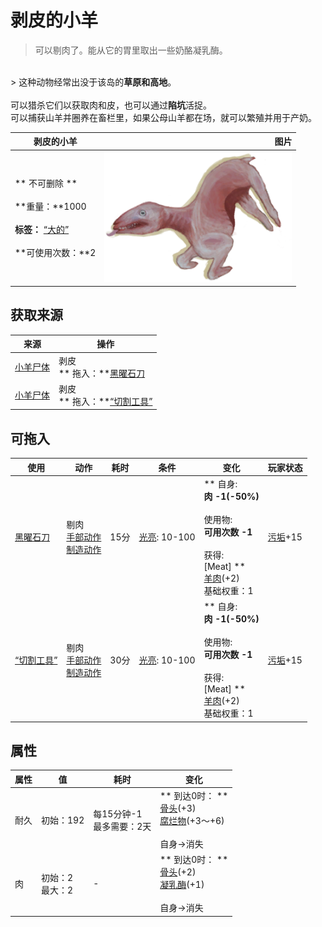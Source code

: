 # 剥皮的小羊  
> 可以剔肉了。能从它的胃里取出一些奶酪凝乳酶。  
<br>  
> 这种动物经常出没于该岛的<b>草原和高地</b>。<br><br>可以猎杀它们以获取肉和皮，也可以通过<b>陷坑</b>活捉。<br>可以捕获山羊并圈养在畜栏里，如果公母山羊都在场，就可以繁殖并用于产奶。<br>  
  
  剥皮的小羊  |   图片   
 ----  |  ----:   
 ** 不可删除 **<br><br>**重量：**1000<br><br>**标签：**	[“大的”](tag_Large.md)<br><br>**可使用次数：**2  |  <img decoding="async" src="Sprite/GoatSkinned.png" href="a.md" style="max-width:300px;max-height:300px;">   
  
## 获取来源  
来源  |  操作  
----  |  ----  
[小羊尸体](GoatCarcassKid.md)  |  剥皮<br>** 拖入：**[黑曜石刀](KnifeObsidian.md)  
[小羊尸体](GoatCarcassKid.md)  |  剥皮<br>** 拖入：**[“切割工具”](tag_Cutter.md)  
## 可拖入  
使用  |  动作  |  耗时  |  条件  |  变化  |  玩家状态  
----  |  ----  |  ----  |  ----  |  ----  |  ----  
[黑曜石刀](KnifeObsidian.md)  |  剔肉<br>[手部动作](HandAction.md)<br>[制造动作](CraftAction.md)  |  15分  |  [光亮](Light.md): 10-100  |  ** 自身: **<br>肉  -1(-50%)<br><br>** 使用物: **<br>可用次数  -1<br><br>** 获得: **<br>** [Meat] **<br>  [羊肉](GoatMeat.md)(+2)<br>基础权重：1  |  [污垢](Filth.md)+15  
[“切割工具”](tag_Cutter.md)  |  剔肉<br>[手部动作](HandAction.md)<br>[制造动作](CraftAction.md)  |  30分  |  [光亮](Light.md): 10-100  |  ** 自身: **<br>肉  -1(-50%)<br><br>** 使用物: **<br>可用次数  -1<br><br>** 获得: **<br>** [Meat] **<br>  [羊肉](GoatMeat.md)(+2)<br>基础权重：1  |  [污垢](Filth.md)+15  
## 属性   
属性  |  值  |  耗时  |  变化  
----  |  ----  |  ----  |  ----  
耐久  |  初始：192  |  每15分钟-1<br>最多需要：2天  |  ** 到达0时： **<br>  [骨头](Bones.md)(+3)<br>  [腐烂物](RottenRemains.md)(+3～+6)<br><br>自身→消失  
肉  |  初始：2<br>最大：2  |  -  |  ** 到达0时： **<br>  [骨头](Bones.md)(+2)<br>  [凝乳酶](Rennet.md)(+1)<br><br>自身→消失  


<script>document.title="剥皮的小羊 - 卡牌生存百科 Card Survival Wiki";</script>